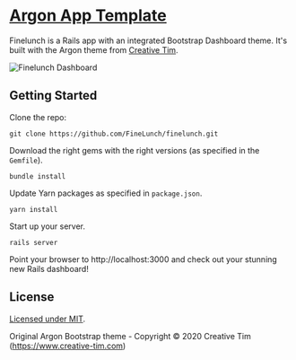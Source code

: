 # [Argon App Template](https://www.dinosaas.com/articles/starter-app-1-argon)

Finelunch is a Rails app with an integrated Bootstrap Dashboard theme. It's built with the Argon theme from [Creative Tim](https://www.creative-tim.com/product/argon-dashboard/?ref=dinosaas.com).


![Finelunch Dashboard](https://res.cloudinary.com/finelunch/image/upload/v1618334365/Capture_d_e%CC%81cran_2021-04-13_a%CC%80_17.15.46_kcrqw1.png)

## Getting Started
Clone the repo:

`git clone https://github.com/FineLunch/finelunch.git`

Download the right gems with the right versions (as specified in the `Gemfile`).

`bundle install`

Update Yarn packages as specified in `package.json`.

`yarn install`

Start up your server.

`rails server`

Point your browser to http://localhost:3000 and check out your stunning new Rails dashboard!


## License
[Licensed under MIT](https://github.com/Dino-SaaS/Argon/blob/master/LICENSE.md).

Original Argon Bootstrap theme - Copyright © 2020 Creative Tim (https://www.creative-tim.com)
